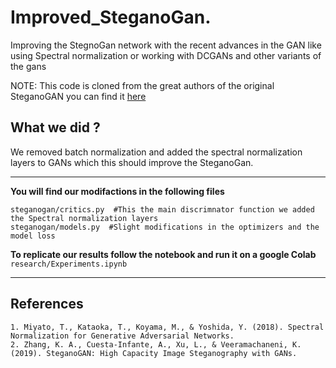 # Improved_SteganoGan.
Improving the StegnoGan network with the recent advances in the GAN like using Spectral normalization or working with DCGANs and other variants of the gans

NOTE:
This code is cloned from the great authors of the original SteganoGAN you can find it [here](https://github.com/DAI-Lab/SteganoGAN)


## What we did ?

We removed batch normalization and added the spectral normalization layers to GANs which this should improve the SteganoGan.

------------------------


**You will find our modifactions in the following files**

```
steganogan/critics.py  #This the main discrimnator function we added the Spectral normalization layers
steganogan/models.py  #Slight modifications in the optimizers and the model loss
```

**To replicate our results follow the notebook and run it on a google Colab**
`research/Experiments.ipynb`

------------------------------

## References

```
1. Miyato, T., Kataoka, T., Koyama, M., & Yoshida, Y. (2018). Spectral Normalization for Generative Adversarial Networks.
2. Zhang, K. A., Cuesta-Infante, A., Xu, L., & Veeramachaneni, K. (2019). SteganoGAN: High Capacity Image Steganography with GANs.

```
